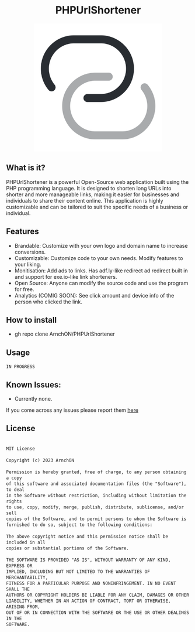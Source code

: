 <h1 style="text-align:center;">PHPUrlShortener</h1>
<p align="center">
  <img src="include/logo.svg?raw=true" width="350" title="PHPUrlShortener">
</p>

## What is it?
PHPUrlShortener is a powerful Open-Source web application built using the PHP programming language. It is designed to shorten long URLs into shorter and more manageable links, making it easier for businesses and individuals to share their content online. This application is highly customizable and can be tailored to suit the specific needs of a business or individual.

## Features
 - Brandable: Customize with your own logo and domain name to increase conversions.
 - Customizable: Customize code to your own needs. Modify features to your liking.
 - Monitisation: Add ads to links. Has adf.ly-like redirect ad redirect built in and support for exe.io-like link shorteners.
 - Open Source: Anyone can modify the source code and use the program for free.
 - Analytics (COMIG SOON): See click amount and device info of the person who clicked the link.
 
## How to install
 - gh repo clone ArnchON/PHPUrlShortener

## Usage
```
IN PROGRESS
```

## Known Issues:
* Currently none.

If you come across any issues please report them [here](https://github.com/ArnchON/PHPUrlShortener/issues)

## License
```

MIT License

Copyright (c) 2023 ArnchON

Permission is hereby granted, free of charge, to any person obtaining a copy
of this software and associated documentation files (the "Software"), to deal
in the Software without restriction, including without limitation the rights
to use, copy, modify, merge, publish, distribute, sublicense, and/or sell
copies of the Software, and to permit persons to whom the Software is
furnished to do so, subject to the following conditions:

The above copyright notice and this permission notice shall be included in all
copies or substantial portions of the Software.

THE SOFTWARE IS PROVIDED "AS IS", WITHOUT WARRANTY OF ANY KIND, EXPRESS OR
IMPLIED, INCLUDING BUT NOT LIMITED TO THE WARRANTIES OF MERCHANTABILITY,
FITNESS FOR A PARTICULAR PURPOSE AND NONINFRINGEMENT. IN NO EVENT SHALL THE
AUTHORS OR COPYRIGHT HOLDERS BE LIABLE FOR ANY CLAIM, DAMAGES OR OTHER
LIABILITY, WHETHER IN AN ACTION OF CONTRACT, TORT OR OTHERWISE, ARISING FROM,
OUT OF OR IN CONNECTION WITH THE SOFTWARE OR THE USE OR OTHER DEALINGS IN THE
SOFTWARE.

```